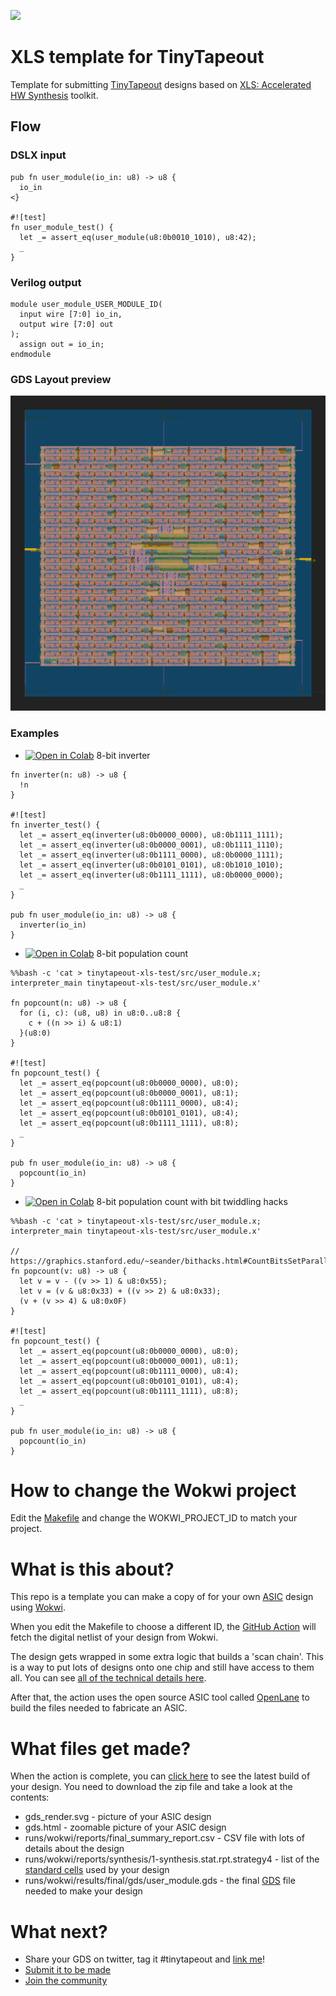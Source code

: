 ![](../../workflows/wokwi/badge.svg)

# XLS template for TinyTapeout

Template for submitting [TinyTapeout](https://tinytapeout.com) designs based on [XLS: Accelerated HW Synthesis](https://github.com/google/xls) toolkit.

## Flow

### DSLX input

```
pub fn user_module(io_in: u8) -> u8 {
  io_in
<}

#![test]
fn user_module_test() {
  let _= assert_eq(user_module(u8:0b0010_1010), u8:42);
  _
}
```

### Verilog output

```
module user_module_USER_MODULE_ID(
  input wire [7:0] io_in,
  output wire [7:0] out
);
  assign out = io_in;
endmodule
```

### GDS Layout preview

![gds preview](gds_render.svg)

### Examples

- [![Open in Colab](https://colab.research.google.com/assets/colab-badge.svg)](https://colab.research.google.com/github/proppy/tinytapeout-xls-test/blob/main/notebooks/inverter.ipynb) 8-bit inverter

```
fn inverter(n: u8) -> u8 {
  !n
}

#![test]
fn inverter_test() {
  let _= assert_eq(inverter(u8:0b0000_0000), u8:0b1111_1111);
  let _= assert_eq(inverter(u8:0b0000_0001), u8:0b1111_1110);
  let _= assert_eq(inverter(u8:0b1111_0000), u8:0b0000_1111);
  let _= assert_eq(inverter(u8:0b0101_0101), u8:0b1010_1010);
  let _= assert_eq(inverter(u8:0b1111_1111), u8:0b0000_0000);
  _
}

pub fn user_module(io_in: u8) -> u8 {
  inverter(io_in)
}
```

- [![Open in Colab](https://colab.research.google.com/assets/colab-badge.svg)](https://colab.research.google.com/github/proppy/tinytapeout-xls-test/blob/main/notebooks/popcount.ipynb) 8-bit population count

```
%%bash -c 'cat > tinytapeout-xls-test/src/user_module.x; interpreter_main tinytapeout-xls-test/src/user_module.x'

fn popcount(n: u8) -> u8 {
  for (i, c): (u8, u8) in u8:0..u8:8 {
    c + ((n >> i) & u8:1)
  }(u8:0)
}

#![test]
fn popcount_test() {
  let _= assert_eq(popcount(u8:0b0000_0000), u8:0);
  let _= assert_eq(popcount(u8:0b0000_0001), u8:1);
  let _= assert_eq(popcount(u8:0b1111_0000), u8:4);
  let _= assert_eq(popcount(u8:0b0101_0101), u8:4);
  let _= assert_eq(popcount(u8:0b1111_1111), u8:8);
  _
}

pub fn user_module(io_in: u8) -> u8 {
  popcount(io_in)
}
```

- [![Open in Colab](https://colab.research.google.com/assets/colab-badge.svg)](https://colab.research.google.com/github/proppy/tinytapeout-xls-test/blob/main/notebooks/popcount_bithacks.ipynb) 8-bit population count with bit twiddling hacks

```
%%bash -c 'cat > tinytapeout-xls-test/src/user_module.x; interpreter_main tinytapeout-xls-test/src/user_module.x'

// https://graphics.stanford.edu/~seander/bithacks.html#CountBitsSetParallel
fn popcount(v: u8) -> u8 {
  let v = v - ((v >> 1) & u8:0x55);
  let v = (v & u8:0x33) + ((v >> 2) & u8:0x33);
  (v + (v >> 4) & u8:0x0F)
}

#![test]
fn popcount_test() {
  let _= assert_eq(popcount(u8:0b0000_0000), u8:0);
  let _= assert_eq(popcount(u8:0b0000_0001), u8:1);
  let _= assert_eq(popcount(u8:0b1111_0000), u8:4);
  let _= assert_eq(popcount(u8:0b0101_0101), u8:4);
  let _= assert_eq(popcount(u8:0b1111_1111), u8:8);
  _
}

pub fn user_module(io_in: u8) -> u8 {
  popcount(io_in)
}
```

# How to change the Wokwi project

Edit the [Makefile](Makefile) and change the WOKWI_PROJECT_ID to match your project.

# What is this about?

This repo is a template you can make a copy of for your own [ASIC](https://www.zerotoasiccourse.com/terminology/asic/) design using [Wokwi](https://wokwi.com/).

When you edit the Makefile to choose a different ID, the [GitHub Action](.github/workflows/wokwi.yaml) will fetch the digital netlist of your design from Wokwi.

The design gets wrapped in some extra logic that builds a 'scan chain'. This is a way to put lots of designs onto one chip and still have access to them all. You can see [all of the technical details here](https://github.com/mattvenn/scan_wrapper).

After that, the action uses the open source ASIC tool called [OpenLane](https://www.zerotoasiccourse.com/terminology/openlane/) to build the files needed to fabricate an ASIC.

# What files get made?

When the action is complete, you can [click here](https://github.com/mattvenn/wokwi-verilog-gds-test/actions) to see the latest build of your design. You need to download the zip file and take a look at the contents:

* gds_render.svg - picture of your ASIC design
* gds.html - zoomable picture of your ASIC design
* runs/wokwi/reports/final_summary_report.csv  - CSV file with lots of details about the design
* runs/wokwi/reports/synthesis/1-synthesis.stat.rpt.strategy4 - list of the [standard cells](https://www.zerotoasiccourse.com/terminology/standardcell/) used by your design
* runs/wokwi/results/final/gds/user_module.gds - the final [GDS](https://www.zerotoasiccourse.com/terminology/gds2/) file needed to make your design

# What next?

* Share your GDS on twitter, tag it #tinytapeout and [link me](https://twitter.com/matthewvenn)!
* [Submit it to be made](https://docs.google.com/forms/d/e/1FAIpQLSc3ZF0AHKD3LoZRSmKX5byl-0AzrSK8ADeh0DtkZQX0bbr16w/viewform?usp=sf_link)
* [Join the community](https://discord.gg/rPK2nSjxy8)
